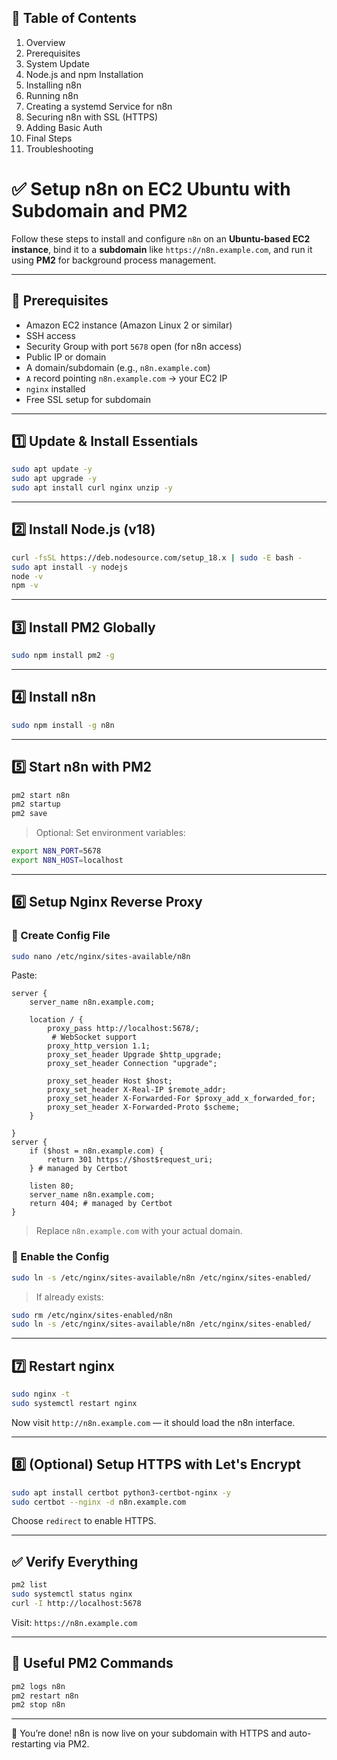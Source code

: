 ## 🧾 Table of Contents
1. Overview  
2. Prerequisites  
3. System Update  
4. Node.js and npm Installation  
5. Installing n8n  
6. Running n8n  
7. Creating a systemd Service for n8n  
8. Securing n8n with SSL (HTTPS)  
9. Adding Basic Auth  
10. Final Steps  
11. Troubleshooting  

# ✅ Setup n8n on EC2 Ubuntu with Subdomain and PM2

Follow these steps to install and configure `n8n` on an **Ubuntu-based EC2 instance**, bind it to a **subdomain** like `https://n8n.example.com`, and run it using **PM2** for background process management.


---

## 🔧  Prerequisites

- Amazon EC2 instance (Amazon Linux 2 or similar)
- SSH access
- Security Group with port `5678` open (for n8n access)
- Public IP or domain
- A domain/subdomain (e.g., `n8n.example.com`)
- `A` record pointing `n8n.example.com` → your EC2 IP
- `nginx` installed
- Free SSL setup for subdomain


---

## 1️⃣ Update & Install Essentials

```bash
sudo apt update -y
sudo apt upgrade -y
sudo apt install curl nginx unzip -y
```

---

## 2️⃣ Install Node.js (v18)

```bash
curl -fsSL https://deb.nodesource.com/setup_18.x | sudo -E bash -
sudo apt install -y nodejs
node -v
npm -v
```

---

## 3️⃣ Install PM2 Globally

```bash
sudo npm install pm2 -g
```

---

## 4️⃣ Install n8n

```bash
sudo npm install -g n8n
```

---

## 5️⃣ Start n8n with PM2

```bash
pm2 start n8n
pm2 startup
pm2 save
```

> Optional: Set environment variables:
```bash
export N8N_PORT=5678
export N8N_HOST=localhost
```

---

## 6️⃣ Setup Nginx Reverse Proxy

### 🔧 Create Config File

```bash
sudo nano /etc/nginx/sites-available/n8n
```

Paste:

```nginx
server {
    server_name n8n.example.com;

    location / {
        proxy_pass http://localhost:5678/;
         # WebSocket support
        proxy_http_version 1.1;
        proxy_set_header Upgrade $http_upgrade;
        proxy_set_header Connection "upgrade";

        proxy_set_header Host $host;
        proxy_set_header X-Real-IP $remote_addr;
        proxy_set_header X-Forwarded-For $proxy_add_x_forwarded_for;
        proxy_set_header X-Forwarded-Proto $scheme;
    }   

}
server {
    if ($host = n8n.example.com) {
        return 301 https://$host$request_uri;
    } # managed by Certbot

    listen 80;
    server_name n8n.example.com;
    return 404; # managed by Certbot
}

```

> Replace `n8n.example.com` with your actual domain.

### 🔗 Enable the Config

```bash
sudo ln -s /etc/nginx/sites-available/n8n /etc/nginx/sites-enabled/
```

> If already exists:
```bash
sudo rm /etc/nginx/sites-enabled/n8n
sudo ln -s /etc/nginx/sites-available/n8n /etc/nginx/sites-enabled/
```

---

## 7️⃣ Restart nginx

```bash
sudo nginx -t
sudo systemctl restart nginx
```

Now visit `http://n8n.example.com` — it should load the n8n interface.

---

## 8️⃣ (Optional) Setup HTTPS with Let's Encrypt

```bash
sudo apt install certbot python3-certbot-nginx -y
sudo certbot --nginx -d n8n.example.com
```

Choose `redirect` to enable HTTPS.

---

## ✅ Verify Everything

```bash
pm2 list
sudo systemctl status nginx
curl -I http://localhost:5678
```

Visit: `https://n8n.example.com`

---

## 🧠 Useful PM2 Commands

```bash
pm2 logs n8n
pm2 restart n8n
pm2 stop n8n
```

---

🎉 You’re done! n8n is now live on your subdomain with HTTPS and auto-restarting via PM2.
